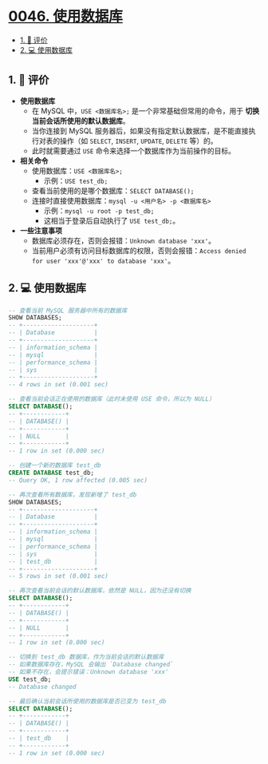 # [0046. 使用数据库](https://github.com/tnotesjs/TNotes.sql/tree/main/notes/0046.%20%E4%BD%BF%E7%94%A8%E6%95%B0%E6%8D%AE%E5%BA%93)

<!-- region:toc -->

- [1. 🫧 评价](#1--评价)
- [2. 💻 使用数据库](#2--使用数据库)

<!-- endregion:toc -->

## 1. 🫧 评价

- **使用数据库**
  - 在 MySQL 中，`USE <数据库名>;` 是一个非常基础但常用的命令，用于 **切换当前会话所使用的默认数据库**。
  - 当你连接到 MySQL 服务器后，如果没有指定默认数据库，是不能直接执行对表的操作（如 `SELECT`, `INSERT`, `UPDATE`, `DELETE` 等）的。
  - 此时就需要通过 `USE` 命令来选择一个数据库作为当前操作的目标。
- **相关命令**
  - 使用数据库：`USE <数据库名>;`
    - 示例：`USE test_db;`
  - 查看当前使用的是哪个数据库：`SELECT DATABASE();`
  - 连接时直接使用数据库：`mysql -u <用户名> -p <数据库名>`
    - 示例：`mysql -u root -p test_db;`
    - 这相当于登录后自动执行了 `USE test_db;`。
- **一些注意事项**
  - 数据库必须存在，否则会报错：`Unknown database 'xxx'`。
  - 当前用户必须有访问目标数据库的权限，否则会报错：`Access denied for user 'xxx'@'xxx' to database 'xxx'`。

## 2. 💻 使用数据库

```sql
-- 查看当前 MySQL 服务器中所有的数据库
SHOW DATABASES;
-- +--------------------+
-- | Database           |
-- +--------------------+
-- | information_schema |
-- | mysql              |
-- | performance_schema |
-- | sys                |
-- +--------------------+
-- 4 rows in set (0.001 sec)

-- 查看当前会话正在使用的数据库（此时未使用 USE 命令，所以为 NULL）
SELECT DATABASE();
-- +------------+
-- | DATABASE() |
-- +------------+
-- | NULL       |
-- +------------+
-- 1 row in set (0.000 sec)

-- 创建一个新的数据库 test_db
CREATE DATABASE test_db;
-- Query OK, 1 row affected (0.005 sec)

-- 再次查看所有数据库，发现新增了 test_db
SHOW DATABASES;
-- +--------------------+
-- | Database           |
-- +--------------------+
-- | information_schema |
-- | mysql              |
-- | performance_schema |
-- | sys                |
-- | test_db            |
-- +--------------------+
-- 5 rows in set (0.001 sec)

-- 再次查看当前会话的默认数据库，依然是 NULL，因为还没有切换
SELECT DATABASE();
-- +------------+
-- | DATABASE() |
-- +------------+
-- | NULL       |
-- +------------+
-- 1 row in set (0.000 sec)

-- 切换到 test_db 数据库，作为当前会话的默认数据库
-- 如果数据库存在，MySQL 会输出 `Database changed`
-- 如果不存在，会提示错误：Unknown database 'xxx'
USE test_db;
-- Database changed

-- 最后确认当前会话所使用的数据库是否已变为 test_db
SELECT DATABASE();
-- +------------+
-- | DATABASE() |
-- +------------+
-- | test_db    |
-- +------------+
-- 1 row in set (0.000 sec)
```
